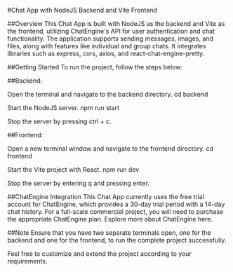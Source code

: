 #Chat App with NodeJS Backend and Vite Frontend

##Overview This Chat App is built with NodeJS as the backend and Vite as the frontend, utilizing ChatEngine's API for user authentication and chat functionality. The application supports sending messages, images, and files, along with features like individual and group chats. It integrates libraries such as express, cors, axios, and react-chat-engine-pretty.

##Getting Started To run the project, follow the steps below:

##Backend:

Open the terminal and navigate to the backend directory. cd backend

Start the NodeJS server. npm run start

Stop the server by pressing ctrl + c.

##Frontend:

Open a new terminal window and navigate to the frontend directory. cd frontend

Start the Vite project with React. npm run dev

Stop the server by entering q and pressing enter.

##ChatEngine Integration This Chat App currently uses the free trial account for ChatEngine, which provides a 30-day trial period with a 14-day chat history. For a full-scale commercial project, you will need to purchase the appropriate ChatEngine plan. Explore more about ChatEngine here.

##Note Ensure that you have two separate terminals open, one for the backend and one for the frontend, to run the complete project successfully.

Feel free to customize and extend the project according to your requirements.
